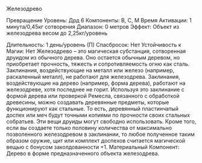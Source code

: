 
Железодрево

Превращение
Уровень: Дрд 6
Компоненты: В, С, М
Время Активации: 1 минута/0,45кг
сотворения
Диапазон: 0 метров
Эффект: Объект из железодрева весом
до 2,25кг/уровень

Длительность: 1 день/уровень (П)
Спасбросок: Нет
Устойчивость к Магии: Нет
Железодрево – это магическая субстанция, сотворенная друидом из обычного
дерева. Оно остается обычным деревом,
но приобретает прочность, тяжесть и
сопротивляемость огню как сталь. Заклинания, воздействующие на металл
или железо (например, раскаленный
металл), не работают для железодрева.
Заклинания, воздействующие на дерево
(например, форма дерева), работают на
железодреве, хотя последнее не горит.
Используя это заклинание с формой
дерева или проверкой Ремесла, связанного с обработкой древесины, можно
создавать деревянные предметы, которые функционируют как стальные. То
есть, деревянный пластинчатый доспех
или меч будут точными копиями по
прочности своих стальных собратьев.
Эти вещи друиды могут свободно использовать.
Кроме того, если вы создаете только
половину количества от максимально
позволенного железодревом в заклинании, то любое полученное таким
образом оружие, щит или комплект доспехов считается магической вещью с
бонусом заколдованности +1.
Материальный Компонент: Дерево в
форме предназначенного объекта железодрева.